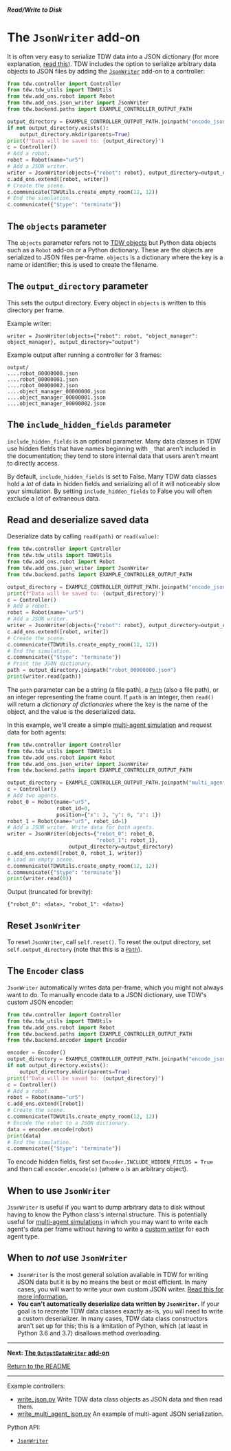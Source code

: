 ##### Read/Write to Disk

# The `JsonWriter` add-on

It is often very easy to serialize TDW data into a JSON dictionary (for more explanation, [read this](custom_writers.md)). TDW includes the option to serialize arbitrary data objects to JSON files by adding the [`JsonWriter`](../../python/add_ons/json_writer.md) add-on to a controller:

```python
from tdw.controller import Controller
from tdw.tdw_utils import TDWUtils
from tdw.add_ons.robot import Robot
from tdw.add_ons.json_writer import JsonWriter
from tdw.backend.paths import EXAMPLE_CONTROLLER_OUTPUT_PATH

output_directory = EXAMPLE_CONTROLLER_OUTPUT_PATH.joinpath("encode_json")
if not output_directory.exists():
    output_directory.mkdir(parents=True)
print(f"Data will be saved to: {output_directory}")
c = Controller()
# Add a robot.
robot = Robot(name="ur5")
# Add a JSON writer.
writer = JsonWriter(objects={"robot": robot}, output_directory=output_directory, include_hidden_fields=False, indent=2, zero_padding=8)
c.add_ons.extend([robot, writer])
# Create the scene.
c.communicate(TDWUtils.create_empty_room(12, 12))
# End the simulation.
c.communicate({"$type": "terminate"})
```

## The `objects` parameter

The `objects` parameter refers not to [TDW objects](../core_concepts/objects.md) but Python data objects such as a `Robot` add-on or a Python dictionary. These are the objects are serialized to JSON files per-frame. `objects` is a dictionary where the key is a name or identifier; this is used to create the filename.

## The `output_directory` parameter

This sets the output directory. Every object in `objects` is written to this directory per frame.

Example writer:

```
writer = JsonWriter(objects={"robot": robot, "object_manager": object_manager}, output_directory="output")
```

Example output after running a controller for 3 frames:

```
output/
....robot_00000000.json
....robot_00000001.json
....robot_00000002.json
....object_manager_00000000.json
....object_manager_00000001.json
....object_manager_00000002.json
```

## The `include_hidden_fields` parameter

`include_hidden_fields` is an optional parameter. Many data classes in TDW use hidden fields that have names beginning with `_` that aren't included in the documentation; they tend to store internal data that users aren't meant to directly access.

By default, `include_hidden_fields` is set to False. Many TDW data classes hold a *lot* of data in hidden fields and serializing all of it will noticeably slow your simulation. By setting `include_hidden_fields` to False you will often exclude a lot of extraneous data.

## Read and deserialize saved data

Deserialize data by calling `read(path)` or `read(value)`:

```python
from tdw.controller import Controller
from tdw.tdw_utils import TDWUtils
from tdw.add_ons.robot import Robot
from tdw.add_ons.json_writer import JsonWriter
from tdw.backend.paths import EXAMPLE_CONTROLLER_OUTPUT_PATH

output_directory = EXAMPLE_CONTROLLER_OUTPUT_PATH.joinpath("encode_json")
print(f"Data will be saved to: {output_directory}")
c = Controller()
# Add a robot.
robot = Robot(name="ur5")
# Add a JSON writer.
writer = JsonWriter(objects={"robot": robot}, output_directory=output_directory, include_hidden_fields=False, indent=2, zero_padding=8)
c.add_ons.extend([robot, writer])
# Create the scene.
c.communicate(TDWUtils.create_empty_room(12, 12))
# End the simulation.
c.communicate({"$type": "terminate"})
# Print the JSON dictionary.
path = output_directory.joinpath("robot_00000000.json")
print(writer.read(path))
```

The `path` parameter can be a string (a file path), a [`Path`](https://docs.python.org/3/library/pathlib.html) (also a file path), or an integer representing the frame count. If `path` is an integer, then `read()` will return a *dictionary of dictionaries* where the key is the name of the object, and the value is the deserialized data. 

In this example, we'll create a simple [multi-agent simulation](../multi_agent/overview.md) and request data for both agents:

```python
from tdw.controller import Controller
from tdw.tdw_utils import TDWUtils
from tdw.add_ons.robot import Robot
from tdw.add_ons.json_writer import JsonWriter
from tdw.backend.paths import EXAMPLE_CONTROLLER_OUTPUT_PATH

output_directory = EXAMPLE_CONTROLLER_OUTPUT_PATH.joinpath("multi_agent_json")
c = Controller()
# Add two agents.
robot_0 = Robot(name="ur5",
                robot_id=0,
                position={"x": 3, "y": 0, "z": 1})
robot_1 = Robot(name="ur5", robot_id=1)
# Add a JSON writer. Write data for both agents.
writer = JsonWriter(objects={"robot_0": robot_0,
                             "robot_1": robot_1},
                    output_directory=output_directory)
c.add_ons.extend([robot_0, robot_1, writer])
# Load an empty scene.
c.communicate(TDWUtils.create_empty_room(12, 12))
c.communicate({"$type": "terminate"})
print(writer.read(0))
```

Output (truncated for brevity):

```
{"robot_0": <data>, "robot_1": <data>}
```

## Reset `JsonWriter`

To reset `JsonWriter`, call `self.reset()`. To reset the output directory, set `self.output_directory` (note that this is a [`Path`](https://docs.python.org/3/library/pathlib.html)).

## The `Encoder` class

`JsonWriter` automatically writes data per-frame, which you might not always want to do. To manually encode data to a JSON dictionary, use TDW's custom JSON encoder:

```python
from tdw.controller import Controller
from tdw.tdw_utils import TDWUtils
from tdw.add_ons.robot import Robot
from tdw.backend.paths import EXAMPLE_CONTROLLER_OUTPUT_PATH
from tdw.backend.encoder import Encoder

encoder = Encoder()
output_directory = EXAMPLE_CONTROLLER_OUTPUT_PATH.joinpath("encode_json")
if not output_directory.exists():
    output_directory.mkdir(parents=True)
print(f"Data will be saved to: {output_directory}")
c = Controller()
# Add a robot.
robot = Robot(name="ur5")
c.add_ons.extend([robot])
# Create the scene.
c.communicate(TDWUtils.create_empty_room(12, 12))
# Encode the robot to a JSON dictionary.
data = encoder.encode(robot)
print(data)
# End the simulation.
c.communicate({"$type": "terminate"})
```

To encode hidden fields, first set `Encoder.INCLUDE_HIDDEN_FIELDS = True` and then call `encoder.encode(o)` (where `o` is an arbitrary object).

## When to use `JsonWriter`

`JsonWriter` is useful if you want to dump arbitrary data to disk without having to know the Python class's internal structure. This is potentially useful for [multi-agent simulations](../multi_agent/overview.md) in which you may want to write each agent's data per frame without having to write a [custom writer](custom_writers.md) for each agent type.

## When to *not* use `JsonWriter`

- `JsonWriter` is the most general solution available in TDW for writing JSON data but it is by no means the best or most efficient. In many cases, you will want to write your own custom JSON writer. [Read this for more information.](custom_writers.md)
- **You can't automatically deserialize data written by `JsonWriter`.** If your goal is to recreate TDW data classes exactly as-is, you will need to write a custom deserializer. In many cases, TDW data class constructors aren't set up for this; this is a limitation of Python, which (at least in Python 3.6 and 3.7) disallows method overloading.

***

**Next: [The `OutputDataWriter` add-on](output_data_writer.md)**

[Return to the README](../../../README.md)

***

Example controllers:

- [write_json.py](https://github.com/threedworld-mit/tdw/blob/master/Python/example_controllers/read_write/write_json.py) Write TDW data class objects as JSON data and then read them.
- [write_multi_agent_json.py](https://github.com/threedworld-mit/tdw/blob/master/Python/example_controllers/read_write/write_multi_agent_json.py) An example of multi-agent JSON serialization.

Python API:

- [`JsonWriter`](../../python/add_ons/json_writer.md)